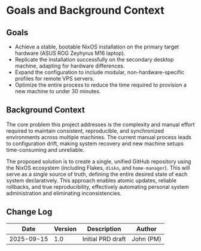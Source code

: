 # Goals and Background Context

## Goals

* Achieve a stable, bootable NixOS installation on the primary target hardware (ASUS ROG Zeyhyrus M16 laptop).
* Replicate the installation successfully on the secondary desktop machine, adapting for hardware differences.
* Expand the configuration to include modular, non-hardware-specific profiles for remote VPS servers.
* Optimize the entire process to reduce the time required to provision a new machine to under 30 minutes.

## Background Context

The core problem this project addresses is the complexity and manual effort required to maintain consistent, reproducible, and synchronized environments across multiple machines. The current manual process leads to configuration drift, making system recovery and new machine setups time-consuming and unreliable.

The proposed solution is to create a single, unified GitHub repository using the NixOS ecosystem (including Flakes, `disko`, and `home-manager`). This will serve as a single source of truth, defining the entire desired state of each system declaratively. This approach enables atomic updates, reliable rollbacks, and true reproducibility, effectively automating personal system administration and eliminating inconsistencies.

## Change Log

| Date                | Version | Description      | Author    |
| ------------------- | ------- | ---------------- | --------- |
| 2025-09-15          | 1.0     | Initial PRD draft | John (PM) |

